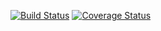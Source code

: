 [![Build Status](https://travis-ci.com/tugotron/solid-dollop.svg?branch=master)](https://travis-ci.com/tugotron/solid-dollop)
[![Coverage Status](https://coveralls.io/repos/github/tugotron/solid-dollop/badge.svg?branch=master)](https://coveralls.io/github/tugotron/solid-dollop?branch=master)

